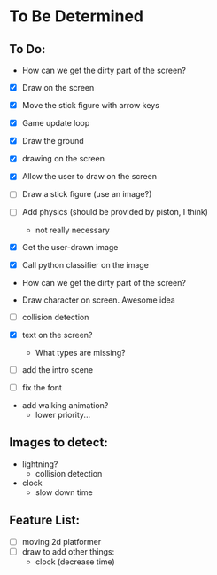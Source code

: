 # To Be Determined

## To Do:
- How can we get the dirty part of the screen?
- [x] Draw on the screen
- [x] Move the stick figure with arrow keys
- [x] Game update loop
- [x] Draw the ground
- [x] drawing on the screen
- [x] Allow the user to draw on the screen

- [ ] Draw a stick figure (use an image?)
- [ ] Add physics (should be provided by piston, I think)
    - not really necessary

- [x] Get the user-drawn image
- [x] Call python classifier on the image
- How can we get the dirty part of the screen?

- Draw character on screen. Awesome idea

- [ ] collision detection
- [x] text on the screen?
    - What types are missing?


- [ ] add the intro scene
- [ ] fix the font

- add walking animation?
    - lower priority...

## Images to detect:
- lightning?
    - collision detection
- clock
    - slow down time

## Feature List:
- [ ] moving 2d platformer
- [ ] draw to add other things:
    - clock (decrease time)
